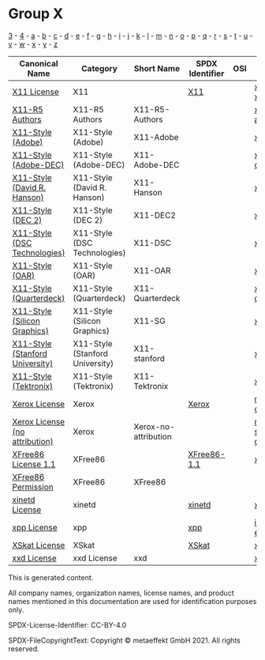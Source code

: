 # Group X

[3](../[3]/README.md) -
[4](../[4]/README.md) -
[a](../[a]/README.md) - 
[b](../[b]/README.md) - 
[c](../[c]/README.md) - 
[d](../[d]/README.md) - 
[e](../[e]/README.md) - 
[f](../[f]/README.md) - 
[g](../[g]/README.md) - 
[h](../[h]/README.md) - 
[i](../[i]/README.md) - 
[j](../[j]/README.md) - 
[k](../[k]/README.md) - 
[l](../[l]/README.md) - 
[m](../[m]/README.md) - 
[n](../[n]/README.md) - 
[o](../[o]/README.md) - 
[p](../[p]/README.md) - 
[q](../[q]/README.md) - 
[r](../[r]/README.md) - 
[s](../[s]/README.md) - 
[t](../[t]/README.md) - 
[u](../[u]/README.md) - 
[v](../[v]/README.md) - 
[w](../[w]/README.md) - 
[x](../[x]/README.md) - 
[y](../[y]/README.md) - 
[z](../[z]/README.md)

|Canonical Name|Category|Short Name|SPDX Identifier|OSI|ScanCode|Matched ScanCode|Type|
| --- | --- | --- | --- | --- | --- | --- | --- |
|[X11 License]([x1]/X11-License.yaml)|X11| |[X11](https://spdx.org/licenses/X11.html)| | [x11-xconsortium](https://github.com/nexB/scancode-toolkit/blob/develop/src/licensedcode/data/licenses/x11-xconsortium.LICENSE) | [x11-xconsortium](https://github.com/nexB/scancode-toolkit/blob/develop/src/licensedcode/data/licenses/x11-xconsortium.LICENSE) |terms|
|[X11-R5 Authors]([x1]/X11-R5-Authors.yaml)|X11-R5 Authors|X11-R5-Authors| | | [x11r5-authors](https://github.com/nexB/scancode-toolkit/blob/develop/src/licensedcode/data/licenses/x11r5-authors.LICENSE) | [standard-ml-nj](https://github.com/nexB/scancode-toolkit/blob/develop/src/licensedcode/data/licenses/standard-ml-nj.LICENSE) |terms|
|[X11-Style (Adobe)]([x1]/X11-Style-(Adobe).yaml)|X11-Style (Adobe)|X11-Adobe| | | [x11-adobe](https://github.com/nexB/scancode-toolkit/blob/develop/src/licensedcode/data/licenses/x11-adobe.LICENSE) | [x11-adobe](https://github.com/nexB/scancode-toolkit/blob/develop/src/licensedcode/data/licenses/x11-adobe.LICENSE) |terms|
|[X11-Style (Adobe-DEC)]([x1]/X11-Style-(Adobe-DEC).yaml)|X11-Style (Adobe-DEC)|X11-Adobe-DEC| | | [x11-adobe-dec](https://github.com/nexB/scancode-toolkit/blob/develop/src/licensedcode/data/licenses/x11-adobe-dec.LICENSE) | [x11-adobe-dec](https://github.com/nexB/scancode-toolkit/blob/develop/src/licensedcode/data/licenses/x11-adobe-dec.LICENSE) |terms|
|[X11-Style (David R. Hanson)]([x1]/X11-Style-(David-R.-Hanson).yaml)|X11-Style (David R. Hanson)|X11-Hanson| | | [x11-hanson](https://github.com/nexB/scancode-toolkit/blob/develop/src/licensedcode/data/licenses/x11-hanson.LICENSE) | [x11-hanson](https://github.com/nexB/scancode-toolkit/blob/develop/src/licensedcode/data/licenses/x11-hanson.LICENSE) |terms|
|[X11-Style (DEC 2)]([x1]/X11-Style-(DEC-2).yaml)|X11-Style (DEC 2)|X11-DEC2| | | [x11-dec2](https://github.com/nexB/scancode-toolkit/blob/develop/src/licensedcode/data/licenses/x11-dec2.LICENSE) | [x11-dec2](https://github.com/nexB/scancode-toolkit/blob/develop/src/licensedcode/data/licenses/x11-dec2.LICENSE) |terms|
|[X11-Style (DSC Technologies)]([x1]/X11-Style-(DSC-Technologies).yaml)|X11-Style (DSC Technologies)|X11-DSC| | | [x11-dsc](https://github.com/nexB/scancode-toolkit/blob/develop/src/licensedcode/data/licenses/x11-dsc.LICENSE) | [x11-dsc](https://github.com/nexB/scancode-toolkit/blob/develop/src/licensedcode/data/licenses/x11-dsc.LICENSE) |terms|
|[X11-Style (OAR)]([x1]/X11-Style-(OAR).yaml)|X11-Style (OAR)|X11-OAR| | | [x11-oar](https://github.com/nexB/scancode-toolkit/blob/develop/src/licensedcode/data/licenses/x11-oar.LICENSE) | [x11-oar](https://github.com/nexB/scancode-toolkit/blob/develop/src/licensedcode/data/licenses/x11-oar.LICENSE) |terms|
|[X11-Style (Quarterdeck)]([x1]/X11-Style-(Quarterdeck).yaml)|X11-Style (Quarterdeck)|X11-Quarterdeck| | | [x11-quarterdeck](https://github.com/nexB/scancode-toolkit/blob/develop/src/licensedcode/data/licenses/x11-quarterdeck.LICENSE) | [x11-quarterdeck](https://github.com/nexB/scancode-toolkit/blob/develop/src/licensedcode/data/licenses/x11-quarterdeck.LICENSE) |terms|
|[X11-Style (Silicon Graphics)]([x1]/X11-Style-(Silicon-Graphics).yaml)|X11-Style (Silicon Graphics)|X11-SG| | | [x11-sg](https://github.com/nexB/scancode-toolkit/blob/develop/src/licensedcode/data/licenses/x11-sg.LICENSE) | [x11-sg](https://github.com/nexB/scancode-toolkit/blob/develop/src/licensedcode/data/licenses/x11-sg.LICENSE) |terms|
|[X11-Style (Stanford University)]([x1]/X11-Style-(Stanford-University).yaml)|X11-Style (Stanford University)|X11-stanford| | | [x11-stanford](https://github.com/nexB/scancode-toolkit/blob/develop/src/licensedcode/data/licenses/x11-stanford.LICENSE) | |terms|
|[X11-Style (Tektronix)]([x1]/X11-Style-(Tektronix).yaml)|X11-Style (Tektronix)|X11-Tektronix| | | [x11-tektronix](https://github.com/nexB/scancode-toolkit/blob/develop/src/licensedcode/data/licenses/x11-tektronix.LICENSE) | [x11-tektronix](https://github.com/nexB/scancode-toolkit/blob/develop/src/licensedcode/data/licenses/x11-tektronix.LICENSE) |terms|
|[Xerox License]([xe]/Xerox-License.yaml)|Xerox| |[Xerox](https://spdx.org/licenses/Xerox.html)| | [mit-export-control](https://github.com/nexB/scancode-toolkit/blob/develop/src/licensedcode/data/licenses/mit-export-control.LICENSE) | [mit-export-control](https://github.com/nexB/scancode-toolkit/blob/develop/src/licensedcode/data/licenses/mit-export-control.LICENSE) |terms|
|[Xerox License (no attribution)]([xe]/Xerox-License-(no-attribution).yaml)|Xerox|Xerox-no-attribution| | | [mit-specification-disclaimer](https://github.com/nexB/scancode-toolkit/blob/develop/src/licensedcode/data/licenses/mit-specification-disclaimer.LICENSE) | [mit-specification-disclaimer](https://github.com/nexB/scancode-toolkit/blob/develop/src/licensedcode/data/licenses/mit-specification-disclaimer.LICENSE) |terms|
|[XFree86 License 1.1]([xf]/XFree86-License-1.1.yaml)|XFree86| |[XFree86-1.1](https://spdx.org/licenses/XFree86-1.1.html)| | [xfree86-1.1](https://github.com/nexB/scancode-toolkit/blob/develop/src/licensedcode/data/licenses/xfree86-1.1.LICENSE) | [xfree86-1.1](https://github.com/nexB/scancode-toolkit/blob/develop/src/licensedcode/data/licenses/xfree86-1.1.LICENSE) |terms|
|[XFree86 Permission]([xf]/XFree86-Permission.yaml)|XFree86|XFree86| | | | |terms|
|[xinetd License]([xi]/xinetd-License.yaml)|xinetd| |[xinetd](https://spdx.org/licenses/xinetd.html)| | [xinetd](https://github.com/nexB/scancode-toolkit/blob/develop/src/licensedcode/data/licenses/xinetd.LICENSE) | [xinetd](https://github.com/nexB/scancode-toolkit/blob/develop/src/licensedcode/data/licenses/xinetd.LICENSE) |terms|
|[xpp License]([xp]/xpp-License.yaml)|xpp| |[xpp](https://spdx.org/licenses/xpp.html)| | [indiana-extreme-1.2](https://github.com/nexB/scancode-toolkit/blob/develop/src/licensedcode/data/licenses/indiana-extreme-1.2.LICENSE) | [indiana-extreme-1.2](https://github.com/nexB/scancode-toolkit/blob/develop/src/licensedcode/data/licenses/indiana-extreme-1.2.LICENSE) |terms|
|[XSkat License]([xs]/XSkat-License.yaml)|XSkat| |[XSkat](https://spdx.org/licenses/XSkat.html)| | [xskat](https://github.com/nexB/scancode-toolkit/blob/develop/src/licensedcode/data/licenses/xskat.LICENSE) | [xskat](https://github.com/nexB/scancode-toolkit/blob/develop/src/licensedcode/data/licenses/xskat.LICENSE) |terms|
|[xxd License]([xx]/xxd-License.yaml)|xxd License|xxd| | | [xxd](https://github.com/nexB/scancode-toolkit/blob/develop/src/licensedcode/data/licenses/xxd.LICENSE) | [xxd](https://github.com/nexB/scancode-toolkit/blob/develop/src/licensedcode/data/licenses/xxd.LICENSE) |terms|

This is generated content.

All company names, organization names, license names, and product names mentioned in this documentation are used for identification purposes only.

SPDX-License-Identifier: CC-BY-4.0

SPDX-FileCopyrightText: Copyright © metaeffekt GmbH 2021. All rights reserved.
